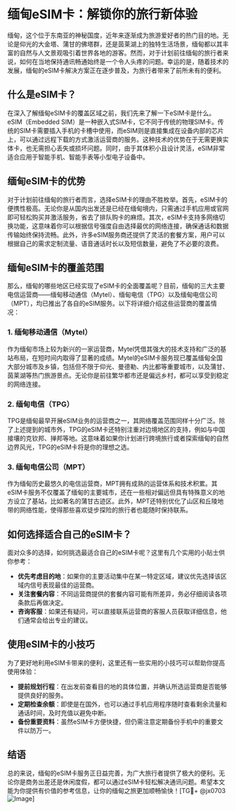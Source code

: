 # 缅甸eSIM卡：解锁你的旅行新体验

缅甸，这个位于东南亚的神秘国度，近年来逐渐成为旅游爱好者的热门目的地。无论是仰光的大金塔、蒲甘的佛塔群，还是茵莱湖上的独特生活场景，缅甸都以其丰富的自然与人文景观吸引着世界各地的游客。然而，对于计划前往缅甸的旅行者来说，如何在当地保持通讯畅通始终是一个令人头疼的问题。幸运的是，随着技术的发展，缅甸的eSIM卡解决方案正在逐步普及，为旅行者带来了前所未有的便利。

## 什么是eSIM卡？

在深入了解缅甸eSIM卡的覆盖区域之前，我们先来了解一下eSIM卡是什么。eSIM（Embedded SIM）是一种嵌入式SIM卡，它不同于传统的物理SIM卡。传统的SIM卡需要插入手机的卡槽中使用，而eSIM则是直接集成在设备内部的芯片上，可以通过远程下载的方式激活运营商的服务。这种技术的优势在于无需更换实体卡，也无需担心丢失或损坏问题。同时，由于其体积小且设计灵活，eSIM非常适合应用于智能手机、智能手表等小型电子设备中。

## 缅甸eSIM卡的优势

对于计划前往缅甸的旅行者而言，选择eSIM卡的理由不胜枚举。首先，eSIM卡的便携性极高。无论你是从国内出发还是已经在缅甸境内，只需通过手机应用或官网即可轻松购买并激活服务，省去了排队购卡的麻烦。其次，eSIM卡支持多网络切换功能，这意味着你可以根据信号强度自由选择最优的网络连接，确保通话和数据传输始终保持流畅。此外，许多eSIM服务商还提供了灵活的套餐方案，用户可以根据自己的需求定制流量、语音通话时长以及短信数量，避免了不必要的浪费。

## 缅甸eSIM卡的覆盖范围

那么，缅甸的哪些地区已经实现了eSIM卡的全面覆盖呢？目前，缅甸的三大主要电信运营商——缅甸移动通信（Mytel）、缅甸电信（TPG）以及缅甸电信公司（MPT），均已推出了各自的eSIM服务。以下将详细介绍这些运营商的覆盖情况：

### 1. 缅甸移动通信（Mytel）

作为缅甸市场上较为新兴的一家运营商，Mytel凭借其强大的技术支持和广泛的基站布局，在短时间内取得了显著的成绩。Mytel的eSIM卡服务现已覆盖缅甸全国大部分城市及乡镇，包括但不限于仰光、曼德勒、内比都等重要城市，以及蒲甘、茵莱湖等热门旅游景点。无论你是前往繁华都市还是偏远乡村，都可以享受到稳定的网络连接。

### 2. 缅甸电信（TPG）

TPG是缅甸最早开展eSIM业务的运营商之一，其网络覆盖范围同样十分广泛。除了上述提到的城市外，TPG的eSIM卡还特别注重对边境地区的支持，例如与中国接壤的克钦邦、掸邦等地。这意味着如果你计划进行跨境旅行或者探索缅甸的自然边界风光，TPG的eSIM卡将是你的理想之选。

### 3. 缅甸电信公司（MPT）

作为缅甸历史最悠久的电信运营商，MPT拥有成熟的运营体系和技术积累。其eSIM卡服务不仅覆盖了缅甸的主要城市，还在一些相对偏远但具有特殊意义的地方设立了基站，比如著名的蒲甘古迹区。此外，MPT还特别优化了山区和丘陵地带的网络性能，使得那些喜欢徒步探险的旅行者也能随时保持联系。

## 如何选择适合自己的eSIM卡？

面对众多的选择，如何挑选最适合自己的eSIM卡呢？这里有几个实用的小贴士供你参考：

- **优先考虑目的地**：如果你的主要活动集中在某一特定区域，建议优先选择该区域内信号表现最佳的运营商。
- **关注套餐内容**：不同运营商提供的套餐内容可能有所差异，务必仔细阅读各项条款后再做决定。
- **咨询客服**：如果还有疑问，可以直接联系运营商的客服人员获取详细信息，他们通常会给出专业的建议。

## 使用eSIM卡的小技巧

为了更好地利用eSIM卡带来的便利，这里还有一些实用的小技巧可以帮助你提高使用体验：

- **提前规划行程**：在出发前查看目的地的具体位置，并确认所选运营商是否能够提供良好的服务。
- **定期检查余额**：即使是在国外，也可以通过手机应用程序随时查看剩余流量和通话时间，及时充值以避免中断。
- **备份重要资料**：虽然eSIM卡方便快捷，但仍需注意定期备份手机中的重要文件以防万一。

## 结语

总的来说，缅甸的eSIM卡服务正日益完善，为广大旅行者提供了极大的便利。无论你是商务出差还是休闲度假，都可以通过eSIM卡轻松解决通讯问题。希望本文能为你提供有价值的参考信息，让你的缅甸之旅更加顺畅愉快！[TG💪+ @jx0703 ![Image](https://github.com/user-attachments/assets/dbca1d08-cadb-493c-b0ec-ad6f7a83f270)]